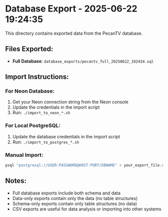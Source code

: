 # Database Export - 2025-06-22 19:24:35

This directory contains exported data from the PecanTV database.

## Files Exported:

- **Full Database**: `database_exports/pecantv_full_20250622_192434.sql`

## Import Instructions:

### For Neon Database:
1. Get your Neon connection string from the Neon console
2. Update the credentials in the import script
3. Run: `./import_to_neon_*.sh`

### For Local PostgreSQL:
1. Update the database credentials in the import script
2. Run: `./import_to_postgres_*.sh`

### Manual Import:
```bash
psql "postgresql://USER:PASSWORD@HOST:PORT/DBNAME" < your_export_file.sql
```

## Notes:
- Full database exports include both schema and data
- Data-only exports contain only the data (no table structures)
- Schema-only exports contain only table structures (no data)
- CSV exports are useful for data analysis or importing into other systems
